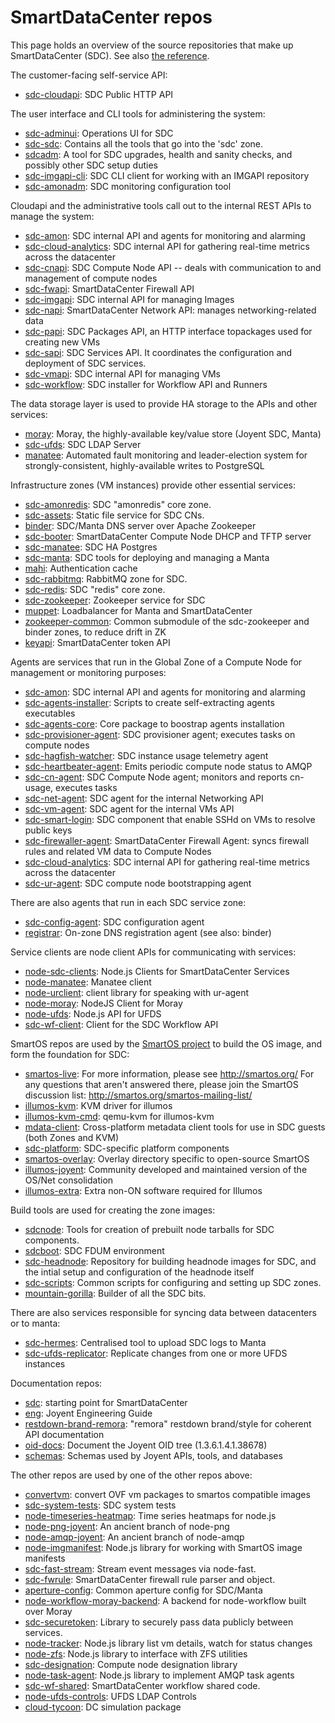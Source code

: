 # SmartDataCenter repos

This page holds an overview of the source repositories that make up
SmartDataCenter (SDC). See also [the reference](../reference.md).


The customer-facing self-service API:

* [sdc-cloudapi](https://github.com/joyent/sdc-cloudapi): SDC Public HTTP API


The user interface and CLI tools for administering the system:

* [sdc-adminui](https://github.com/joyent/sdc-adminui): Operations UI for SDC
* [sdc-sdc](https://github.com/joyent/sdc-sdc): Contains all the tools that go into the &#39;sdc&#39; zone.
* [sdcadm](https://github.com/joyent/sdcadm): A tool for SDC upgrades, health and sanity checks, and possibly other SDC setup duties
* [sdc-imgapi-cli](https://github.com/joyent/sdc-imgapi-cli): SDC CLI client for working with an IMGAPI repository
* [sdc-amonadm](https://github.com/joyent/sdc-amonadm): SDC monitoring configuration tool


Cloudapi and the administrative tools call out to the internal REST APIs
to manage the system:

* [sdc-amon](https://github.com/joyent/sdc-amon): SDC internal API and agents for monitoring and alarming
* [sdc-cloud-analytics](https://github.com/joyent/sdc-cloud-analytics): SDC internal API for gathering real-time metrics across the datacenter
* [sdc-cnapi](https://github.com/joyent/sdc-cnapi): SDC Compute Node API -- deals with communication to and management of compute nodes
* [sdc-fwapi](https://github.com/joyent/sdc-fwapi): SmartDataCenter Firewall API
* [sdc-imgapi](https://github.com/joyent/sdc-imgapi): SDC internal API for managing Images
* [sdc-napi](https://github.com/joyent/sdc-napi): SmartDataCenter Network API: manages networking-related data
* [sdc-papi](https://github.com/joyent/sdc-papi): SDC Packages API, an HTTP interface topackages used for creating new VMs
* [sdc-sapi](https://github.com/joyent/sdc-sapi): SDC Services API. It coordinates the configuration and deployment of SDC services.
* [sdc-vmapi](https://github.com/joyent/sdc-vmapi): SDC internal API for managing VMs
* [sdc-workflow](https://github.com/joyent/sdc-workflow): SDC installer for Workflow API and Runners


The data storage layer is used to provide HA storage to the APIs and other
services:

* [moray](https://github.com/joyent/moray): Moray, the highly-available key/value store (Joyent SDC, Manta)
* [sdc-ufds](https://github.com/joyent/sdc-ufds): SDC LDAP Server
* [manatee](https://github.com/joyent/manatee): Automated fault monitoring and leader-election system for strongly-consistent, highly-available writes to PostgreSQL


Infrastructure zones (VM instances) provide other essential services:

* [sdc-amonredis](https://github.com/joyent/sdc-amonredis): SDC &quot;amonredis&quot; core zone.
* [sdc-assets](https://github.com/joyent/sdc-assets): Static file service for SDC CNs.
* [binder](https://github.com/joyent/binder): SDC/Manta DNS server over Apache Zookeeper
* [sdc-booter](https://github.com/joyent/sdc-booter): SmartDataCenter Compute Node DHCP and TFTP server
* [sdc-manatee](https://github.com/joyent/sdc-manatee): SDC HA Postgres
* [sdc-manta](https://github.com/joyent/sdc-manta): SDC tools for deploying and managing a Manta
* [mahi](https://github.com/joyent/mahi): Authentication cache
* [sdc-rabbitmq](https://github.com/joyent/sdc-rabbitmq): RabbitMQ zone for SDC.
* [sdc-redis](https://github.com/joyent/sdc-redis): SDC &quot;redis&quot; core zone.
* [sdc-zookeeper](https://github.com/joyent/sdc-zookeeper): Zookeeper service for SDC
* [muppet](https://github.com/joyent/muppet): Loadbalancer for Manta and SmartDataCenter
* [zookeeper-common](https://github.com/joyent/zookeeper-common): Common submodule of the sdc-zookeeper and binder zones, to reduce drift in ZK
* [keyapi](https://github.com/joyent/keyapi): SmartDataCenter token API


Agents are services that run in the Global Zone of a Compute Node for
management or monitoring purposes:

* [sdc-amon](https://github.com/joyent/sdc-amon): SDC internal API and agents for monitoring and alarming
* [sdc-agents-installer](https://github.com/joyent/sdc-agents-installer): Scripts to create self-extracting agents executables
* [sdc-agents-core](https://github.com/joyent/sdc-agents-core): Core package to boostrap agents installation
* [sdc-provisioner-agent](https://github.com/joyent/sdc-provisioner-agent): SDC provisioner agent; executes tasks on compute nodes
* [sdc-hagfish-watcher](https://github.com/joyent/sdc-hagfish-watcher): SDC instance usage telemetry agent
* [sdc-heartbeater-agent](https://github.com/joyent/sdc-heartbeater-agent): Emits periodic compute node status to AMQP
* [sdc-cn-agent](https://github.com/joyent/sdc-cn-agent): SDC Compute Node agent; monitors and reports cn-usage, executes tasks
* [sdc-net-agent](https://github.com/joyent/sdc-net-agent): SDC agent for the internal Networking API
* [sdc-vm-agent](https://github.com/joyent/sdc-vm-agent): SDC agent for the internal VMs API
* [sdc-smart-login](https://github.com/joyent/sdc-smart-login): SDC component that enable SSHd on VMs to resolve public keys
* [sdc-firewaller-agent](https://github.com/joyent/sdc-firewaller-agent): SmartDataCenter Firewall Agent: syncs firewall rules and related VM data to Compute Nodes
* [sdc-cloud-analytics](https://github.com/joyent/sdc-cloud-analytics): SDC internal API for gathering real-time metrics across the datacenter
* [sdc-ur-agent](https://github.com/joyent/sdc-ur-agent): SDC compute node bootstrapping agent


There are also agents that run in each SDC service zone:

* [sdc-config-agent](https://github.com/joyent/sdc-config-agent): SDC configuration agent
* [registrar](https://github.com/joyent/registrar): On-zone DNS registration agent (see also: binder)


Service clients are node client APIs for communicating with services:

* [node-sdc-clients](https://github.com/joyent/node-sdc-clients): Node.js Clients for SmartDataCenter Services
* [node-manatee](https://github.com/joyent/node-manatee): Manatee client
* [node-urclient](https://github.com/joyent/node-urclient): client library for speaking with ur-agent
* [node-moray](https://github.com/joyent/node-moray): NodeJS Client for Moray
* [node-ufds](https://github.com/joyent/node-ufds): Node.js API for UFDS
* [sdc-wf-client](https://github.com/joyent/sdc-wf-client): Client for the SDC Workflow API


SmartOS repos are used by the [SmartOS project](http://smartos.org) to build
the OS image, and form the foundation for SDC:

* [smartos-live](https://github.com/joyent/smartos-live): For more information, please see http://smartos.org/ For any questions that aren&#39;t answered there, please join the SmartOS discussion list: http://smartos.org/smartos-mailing-list/
* [illumos-kvm](https://github.com/joyent/illumos-kvm): KVM driver for illumos
* [illumos-kvm-cmd](https://github.com/joyent/illumos-kvm-cmd): qemu-kvm for illumos-kvm
* [mdata-client](https://github.com/joyent/mdata-client): Cross-platform metadata client tools for use in SDC guests (both Zones and KVM)
* [sdc-platform](https://github.com/joyent/sdc-platform): SDC-specific platform components
* [smartos-overlay](https://github.com/joyent/smartos-overlay): Overlay directory specific to open-source SmartOS
* [illumos-joyent](https://github.com/joyent/illumos-joyent): Community developed and maintained version of the OS/Net consolidation
* [illumos-extra](https://github.com/joyent/illumos-extra): Extra non-ON software required for Illumos


Build tools are used for creating the zone images:

* [sdcnode](https://github.com/joyent/sdcnode): Tools for creation of prebuilt node tarballs for SDC components.
* [sdcboot](https://github.com/joyent/sdcboot): SDC FDUM environment
* [sdc-headnode](https://github.com/joyent/sdc-headnode): Repository for building headnode images for SDC, and the intial setup and configuration of the headnode itself
* [sdc-scripts](https://github.com/joyent/sdc-scripts): Common scripts for configuring and setting up SDC zones.
* [mountain-gorilla](https://github.com/joyent/mountain-gorilla): Builder of all the SDC bits.


There are also services responsible for syncing data between datacenters or
to manta:

* [sdc-hermes](https://github.com/joyent/sdc-hermes): Centralised tool to upload SDC logs to Manta
* [sdc-ufds-replicator](https://github.com/joyent/sdc-ufds-replicator): Replicate changes from one or more UFDS instances


Documentation repos:

* [sdc](https://github.com/joyent/sdc): starting point for SmartDataCenter
* [eng](https://github.com/joyent/eng): Joyent Engineering Guide
* [restdown-brand-remora](https://github.com/joyent/restdown-brand-remora): &quot;remora&quot; restdown brand/style for coherent API documentation
* [oid-docs](https://github.com/joyent/oid-docs): Document the Joyent OID tree (1.3.6.1.4.1.38678)
* [schemas](https://github.com/joyent/schemas): Schemas used by Joyent APIs, tools, and databases


The other repos are used by one of the other repos above:

* [convertvm](https://github.com/joyent/convertvm): convert OVF vm packages to smartos compatible images
* [sdc-system-tests](https://github.com/joyent/sdc-system-tests): SDC system tests
* [node-timeseries-heatmap](https://github.com/joyent/node-timeseries-heatmap): Time series heatmaps for node.js
* [node-png-joyent](https://github.com/joyent/node-png-joyent): An ancient branch of node-png
* [node-amqp-joyent](https://github.com/joyent/node-amqp-joyent): An ancient branch of node-amqp
* [node-imgmanifest](https://github.com/joyent/node-imgmanifest): Node.js library for working with SmartOS image manifests
* [sdc-fast-stream](https://github.com/joyent/sdc-fast-stream): Stream event messages via node-fast.
* [sdc-fwrule](https://github.com/joyent/sdc-fwrule): SmartDataCenter firewall rule parser and object.
* [aperture-config](https://github.com/joyent/aperture-config): Common aperture config for SDC/Manta
* [node-workflow-moray-backend](https://github.com/joyent/node-workflow-moray-backend): A backend for node-workflow built over Moray
* [sdc-securetoken](https://github.com/joyent/sdc-securetoken): Library to securely pass data publicly between services.
* [node-tracker](https://github.com/joyent/node-tracker): Node.js library list vm details, watch for status changes
* [node-zfs](https://github.com/joyent/node-zfs): Node.js library to interface with ZFS utilities
* [sdc-designation](https://github.com/joyent/sdc-designation): Compute node designation library
* [node-task-agent](https://github.com/joyent/node-task-agent): Node.js library to implement AMQP task agents
* [sdc-wf-shared](https://github.com/joyent/sdc-wf-shared): SmartDataCenter workflow shared code.
* [node-ufds-controls](https://github.com/joyent/node-ufds-controls): UFDS LDAP Controls
* [cloud-tycoon](https://github.com/joyent/cloud-tycoon): DC simulation package
